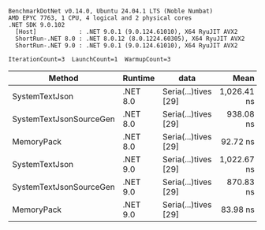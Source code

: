 ```

BenchmarkDotNet v0.14.0, Ubuntu 24.04.1 LTS (Noble Numbat)
AMD EPYC 7763, 1 CPU, 4 logical and 2 physical cores
.NET SDK 9.0.102
  [Host]            : .NET 9.0.1 (9.0.124.61010), X64 RyuJIT AVX2
  ShortRun-.NET 8.0 : .NET 8.0.12 (8.0.1224.60305), X64 RyuJIT AVX2
  ShortRun-.NET 9.0 : .NET 9.0.1 (9.0.124.61010), X64 RyuJIT AVX2

IterationCount=3  LaunchCount=1  WarmupCount=3  

```
| Method                  | Runtime  | data                 | Mean        | Error     | StdDev    | Min         | Max         | Gen0   | Allocated |
|------------------------ |--------- |--------------------- |------------:|----------:|----------:|------------:|------------:|-------:|----------:|
| SystemTextJson          | .NET 8.0 | Seria(...)tives [29] | 1,026.41 ns |  27.44 ns |  1.504 ns | 1,024.83 ns | 1,027.83 ns | 0.0267 |     464 B |
| SystemTextJsonSourceGen | .NET 8.0 | Seria(...)tives [29] |   938.08 ns |  66.37 ns |  3.638 ns |   934.06 ns |   941.16 ns | 0.0334 |     568 B |
| MemoryPack              | .NET 8.0 | Seria(...)tives [29] |    92.72 ns |  23.16 ns |  1.269 ns |    91.95 ns |    94.18 ns | 0.0072 |     120 B |
| SystemTextJson          | .NET 9.0 | Seria(...)tives [29] | 1,022.67 ns | 605.24 ns | 33.175 ns | 1,000.04 ns | 1,060.76 ns | 0.0267 |     464 B |
| SystemTextJsonSourceGen | .NET 9.0 | Seria(...)tives [29] |   870.83 ns | 125.55 ns |  6.882 ns |   862.92 ns |   875.46 ns | 0.0334 |     568 B |
| MemoryPack              | .NET 9.0 | Seria(...)tives [29] |    83.98 ns |  25.39 ns |  1.392 ns |    83.06 ns |    85.58 ns | 0.0072 |     120 B |
